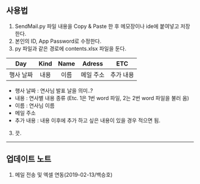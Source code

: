 ## 사용법

1. SendMail.py 파일 내용을 Copy & Paste 한 후 메모장이나 ide에 붙여넣고 저장한다.
2. 본인의 ID, App Password로 수정한다.
3. py 파일과 같은 경로에 contents.xlsx 파일을 둔다.

|    Day    | Kind | Name |  Adress   |    ETC    |
| :-------: | :--: | :--: | :-------: | :-------: |
| 행사 날짜 | 내용 | 이름 | 메일 주소 | 추가 내용 |

- 행사 날짜 : 연사님 발표 날을 의미..?
- 내용 : 연사별 내용 종류 (Etc. 1은 1번 word 파일, 2는 2번 word 파일을 불러 옴)
- 이름 : 연사님 이름
- 메일 주소
- 추가 내용 : 내용 이후에 추가 하고 싶은 내용이 있을 경우 적으면 됨.

3. 끗.

___

## 업데이트 노트

1. 메일 전송 및 엑셀 연동(2019-02-13/백승호)